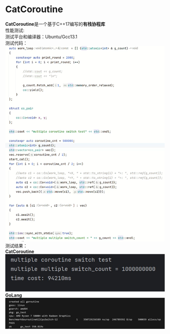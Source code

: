 <h1>CatCoroutine</h1>

**CatCoroutine**是一个基于C++17编写的**有栈协程库**<br>
性能测试:<br>
    测试平台和编译器：Ubuntu/Gcc13.1<br>
    测试代码：<br>
![img.png](picture/img.png)<br>
    测试结果：<br>
        **CatCoroutine**<br>
![CatCoroutine.png](picture/CatCoroutine.jpg)<br>
        **GoLang**<br>
![golang.png](picture/golang.jpg)<br>